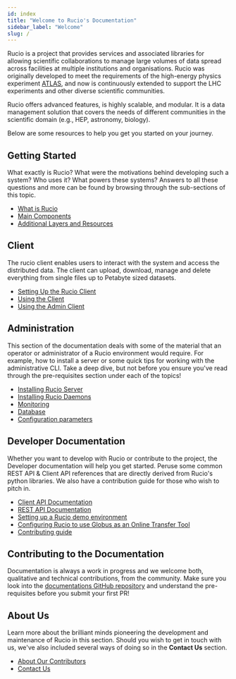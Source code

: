 ```yaml
---
id: index
title: "Welcome to Rucio's Documentation"
sidebar_label: "Welcome"
slug: /
---
```


Rucio is a project that provides services and associated libraries for allowing
scientific collaborations to manage large volumes of data spread across
facilities at multiple institutions and organisations. Rucio was originally
developed to meet the requirements of the high-energy physics experiment
[ATLAS](https://atlas.cern/), and now is continuously extended to support the
LHC experiments and other diverse scientific communities.

Rucio offers advanced features, is highly scalable, and modular. It is a data
management solution that covers the needs of different communities in the
scientific domain (e.g., HEP, astronomy, biology).

Below are some resources to help you get you started on your journey.

## Getting Started

What exactly is Rucio? What were the motivations behind developing such a
system? Who uses it? What powers these systems? Answers to all these questions
and more can be found by browsing through the sub-sections of this topic.

- [What is Rucio](what_is_rucio.md)
- [Main Components](main_components.md)
- [Additional Layers and Resources](additional_layers_and_resources.md)

## Client

The rucio client enables users to interact with the system and access the
distributed data. The client can upload, download, manage and delete everything
from single files up to Petabyte sized datasets.

- [Setting Up the Rucio Client](setting_up_the_rucio_client.md)
- [Using the Client](using_the_client.md)
- [Using the Admin Client](using_the_admin_client.md)

## Administration

This section of the documentation deals with some of the material that an
operator or administrator of a Rucio environment would require. For example, how
to install a server or some quick tips for working with the administrative
CLI. Take a deep dive, but not before you ensure you've read through the
pre-requisites section under each of the topics!

- [Installing Rucio Server](installing_server.md)
- [Installing Rucio Daemons](installing_daemons.md)
- [Monitoring](monitoring.md)
- [Database](database)
- [Configuration parameters](configuration_parameters.md)

## Developer Documentation

Whether you want to develop with Rucio or contribute to the project, the
Developer documentation will help you get started. Peruse some common REST API &
Client API references that are directly derived from Rucio's python
libraries. We also have a contribution guide for those who wish to pitch in.

- [Client API Documentation](rucio_client_api)
- [REST API Documentation](rucio_rest_api)
- [Setting up a Rucio demo environment](setting_up_demo.md)
- [Configuring Rucio to use Globus as an Online Transfer
  Tool](configure-rucio-globus)
- [Contributing guide](contributing)

## Contributing to the Documentation

Documentation is always a work in progress and we welcome both, qualitative and
technical contributions, from the community. Make sure you look into the
[documentations GitHub repository](https://github.com/rucio/documentation) and
understand the pre-requisites before you submit your first PR!

## About Us

Learn more about the brilliant minds pioneering the development and maintenance
of Rucio in this section. Should you wish to get in touch with us, we've also
included several ways of doing so in the **Contact Us** section.

- [About Our Contributors](about_our_contributors.md)
- [Contact Us](contact_us.md)
